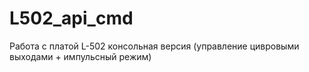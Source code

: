# L502_api_cmd
Работа с платой L-502 консольная версия (управление цивровыми выходами + импульсный режим)
